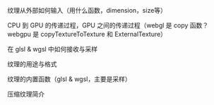 纹理从外部如何输入（用什么函数，dimension，size等）

CPU 到 GPU 的传递过程，GPU 之间的传递过程（webgl 是 copy 函数？webgpu 是 copyTextureToTexture 和 ExternalTexture）

在 glsl & wgsl 中如何接收与采样

纹理的用途与格式

纹理的内置函数（glsl & wgsl，主要是采样）

压缩纹理简介
